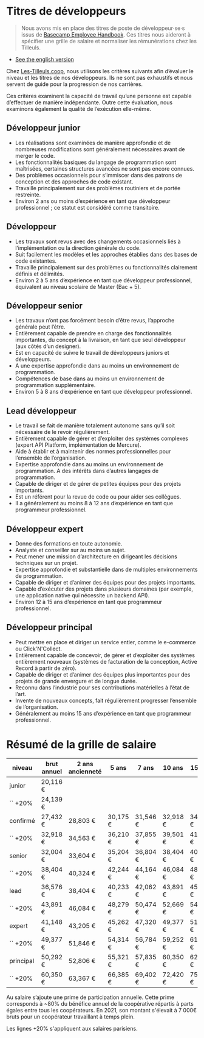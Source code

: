 # Titres de développeurs

> Nous avons mis en place des titres de poste de développeur‧se‧s issus de [Basecamp Employee Handbook](https://github.com/basecamp/handbook). Ces titres nous aideront à spécifier une grille de salaire et normaliser les rémunérations chez les Tilleuls.

- [See the english version](en/README.md)

Chez [Les-Tilleuls.coop](https://les-tilleuls.coop), nous utilisons les critères suivants afin d’évaluer le niveau et les titres de nos développeurs. Ils ne sont pas exhaustifs et nous servent de guide pour la progression de nos carrières.

Ces critères examinent la capacité de travail qu’une personne est capable d’effectuer de manière indépendante. Outre cette évaluation, nous examinons également la qualité de l’exécution elle-même.

## Développeur junior

- Les réalisations sont examinées de manière approfondie et de nombreuses modifications sont généralement nécessaires avant de merger le code.
- Les fonctionnalités basiques du langage de programmation sont maîtrisées, certaines structures avancées ne sont pas encore connues.
- Des problèmes occasionnels pour s’immiscer dans des patrons de conception et des approches de code existant.
- Travaille principalement sur des problèmes routiniers et de portée restreinte.
- Environ 2 ans ou moins d’expérience en tant que développeur professionnel ; ce statut est considéré comme transitoire.

## Développeur

- Les travaux sont revus avec des changements occasionnels liés à l’implémentation ou la direction générale du code.
- Suit facilement les modèles et les approches établies dans des bases de code existantes.
- Travaille principalement sur des problèmes ou fonctionnalités clairement définis et délimités.
- Environ 2 à 5 ans d’expérience en tant que développeur professionnel, équivalent au niveau scolaire de Master (Bac + 5).

## Développeur senior

- Les travaux n’ont pas forcément besoin d’être revus, l’approche générale peut l’être.
- Entièrement capable de prendre en charge des fonctionnalités importantes, du concept à la livraison, en tant que seul développeur (aux côtés d’un designer).
- Est en capacité de suivre le travail de développeurs juniors et développeurs.
- A une expertise approfondie dans au moins un environnement de programmation.
- Compétences de base dans au moins un environnement de programmation supplémentaire.
- Environ 5 à 8 ans d’expérience en tant que développeur professionnel.

## Lead développeur

- Le travail se fait de manière totalement autonome sans qu’il soit nécessaire de le revoir régulièrement.
- Entièrement capable de gérer et d’exploiter des systèmes complexes (expert API Platform, implémentation de Mercure).
- Aide à établir et à maintenir des normes professionnelles pour l’ensemble de l’organisation.
- Expertise approfondie dans au moins un environnement de programmation. A des intérêts dans d’autres langages de programmation.
- Capable de diriger et de gérer de petites équipes pour des projets importants.
- Est un référent pour la revue de code ou pour aider ses collègues.
- Il a généralement au moins 8 à 12 ans d’expérience en tant que programmeur professionnel.

## Développeur expert

- Donne des formations en toute autonomie.
- Analyste et conseiller sur au moins un sujet.
- Peut mener une mission d’architecture en dirigeant les décisions techniques sur un projet.
- Expertise approfondie et substantielle dans de multiples environnements de programmation.
- Capable de diriger et d’animer des équipes pour des projets importants.
- Capable d’exécuter des projets dans plusieurs domaines (par exemple, une application native qui nécessite un backend API).
- Environ 12 à 15 ans d’expérience en tant que programmeur professionnel.

## Développeur principal

- Peut mettre en place et diriger un service entier, comme le e-commerce ou Click'N'Collect.
- Entièrement capable de concevoir, de gérer et d’exploiter des systèmes entièrement nouveaux (systèmes de facturation de la conception, Active Record à partir de zéro).
- Capable de diriger et d’animer des équipes plus importantes pour des projets de grande envergure et de longue durée.
- Reconnu dans l’industrie pour ses contributions matérielles à l’état de l’art.
- Invente de nouveaux concepts, fait régulièrement progresser l’ensemble de l’organisation.
- Généralement au moins 15 ans d’expérience en tant que programmeur professionnel.

# Résumé de la grille de salaire

| niveau    | brut annuel | 2 ans ancienneté | 5 ans    | 7 ans    | 10 ans   | 15 ans   |
| --------- | ----------- | ---------------- | -------- | -------- | -------- | -------- |
| junior    | 20,116 €    |                  |          |          |          |          |
| `` +20%   | 24,139 €    |                  |          |          |          |          |
| confirmé  | 27,432 €    | 28,803 €         | 30,175 € | 31,546 € | 32,918 € | 34,290 € |
| `` +20%   | 32,918 €    | 34,563 €         | 36,210 € | 37,855 € | 39,501 € | 41,148 € |
| senior    | 32,004 €    | 33,604 €         | 35,204 € | 36,804 € | 38,404 € | 40,005 € |
| `` +20%   | 38,404 €    | 40,324 €         | 42,244 € | 44,164 € | 46,084 € | 48,006 € |
| lead      | 36,576 €    | 38,404 €         | 40,233 € | 42,062 € | 43,891 € | 45,720 € |
| `` +20%   | 43,891 €    | 46,084 €         | 48,279 € | 50,474 € | 52,669 € | 54,864 € |
| expert    | 41,148 €    | 43,205 €         | 45,262 € | 47,320 € | 49,377 € | 51,435 € |
| `` +20%   | 49,377 €    | 51,846 €         | 54,314 € | 56,784 € | 59,252 € | 61,722 € |
| principal | 50,292 €    | 52,806 €         | 55,321 € | 57,835 € | 60,350 € | 62,865 € |
| `` +20%   | 60,350 €    | 63,367 €         | 66,385 € | 69,402 € | 72,420 € | 75,438 € |

Au salaire s’ajoute une prime de participation annuelle. Cette prime corresponds à ~80% du bénéfice annuel de la coopérative répartis à parts égales entre tous les coopérateurs. En 2021, son montant s'élevait à 7 000€ bruts pour un coopérateur travaillant à temps plein.

Les lignes +20% s'appliquent aux salaires parisiens.
